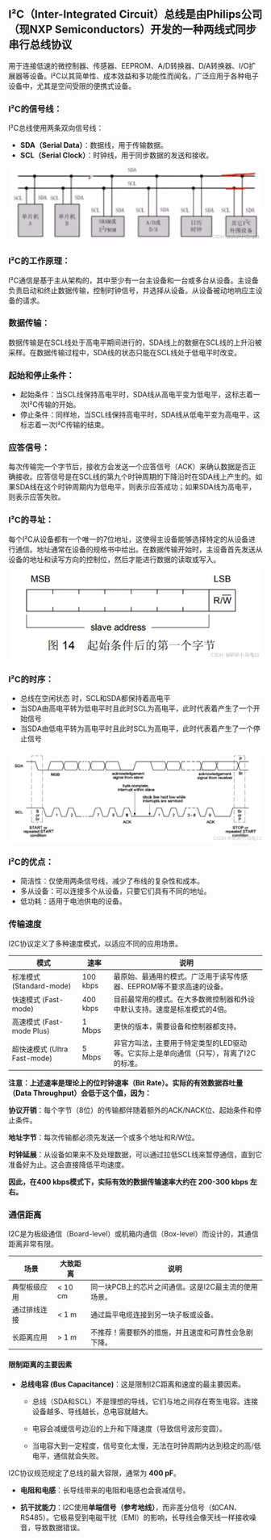 ## I²C（Inter-Integrated Circuit）总线是由Philips公司（现NXP Semiconductors）开发的一种两线式同步串行总线协议
用于连接低速的微控制器、传感器、EEPROM、A/D转换器、D/A转换器、I/O扩展器等设备。I²C以其简单性、成本效益和多功能性而闻名，广泛应用于各种电子设备中，尤其是空间受限的便携式设备。

### I²C的信号线：
I²C总线使用两条双向信号线：
	
- **SDA（Serial Data）**：数据线，用于传输数据。
- **SCL（Serial Clock）**：时钟线，用于同步数据的发送和接收。

![alt text](image-5.png)

### I²C的工作原理：
I²C通信是基于主从架构的，其中至少有一台主设备和一台或多台从设备。主设备负责启动和终止数据传输，控制时钟信号，并选择从设备。从设备被动地响应主设备的请求。

### 数据传输：
数据传输是在SCL线处于高电平期间进行的，SDA线上的数据在SCL线的上升沿被采样。在数据传输过程中，SDA线的状态只能在SCL线处于低电平时改变。

### 起始和停止条件：
	
- 起始条件：当SCL线保持高电平时，SDA线从高电平变为低电平，这标志着一次I²C传输的开始。
- 停止条件：同样地，当SCL线保持高电平时，SDA线从低电平变为高电平，这标志着一次I²C传输的结束。

### 应答信号：
每次传输完一个字节后，接收方会发送一个应答信号（ACK）来确认数据是否正确接收。应答信号是在SCL线的第九个时钟周期的下降沿时在SDA线上产生的。如果SDA线在这个时钟周期内为低电平，则表示应答成功；如果SDA线为高电平，则表示应答失败。

### I²C的寻址：
每个I²C从设备都有一个唯一的7位地址，这使得主设备能够选择特定的从设备进行通信。地址通常在设备的规格书中给出。在数据传输开始时，主设备首先发送从设备的地址和读写方向的控制位，然后才能进行数据的读取或写入。
![alt text](image-6.png)

### I²C的时序：
- 总线在空闲状态 时，SCL和SDA都保持着高电平
- 当SDA由高电平转为低电平时且此时SCL为高电平，此时代表着产生了一个开始信号
- 当SDA由低电平转为高电平时且此时SCL为高电平，此时代表着产生了一个停止信号

![alt text](image-7.png)

### I²C的优点：
- 简洁性：仅使用两条信号线，减少了布线的复杂性和成本。
- 多从设备：可以连接多个从设备，只要它们具有不同的地址。
- 低功耗：适用于电池供电的设备。

### 传输速度
I2C协议定义了多种速度模式，以适应不同的应用场景。

|模式	|速率	|说明|
|---------------|-------------------|--------------------|
|标准模式 (Standard-mode)	|100 kbps	|最原始、最通用的模式。广泛用于读写传感器、EEPROM等不要求高速的设备。
|快速模式 (Fast-mode)	|400 kbps|	目前最常用的模式。在大多数微控制器和外设中默认支持。速度是标准模式的4倍。
|高速模式 (Fast-mode Plus)|	1 Mbps	|更快的版本，需要设备和控制器都支持。
|超快速模式 (Ultra Fast-mode)	|5 Mbps	|非官方叫法，主要用于特定类型的LED驱动等。它实际上是单向通信（只写），背离了I2C的标准。

<b>注意：上述速率是理论上的位时钟速率（Bit Rate）。实际的有效数据吞吐量（Data Throughput）会低于这个值，因为：</b>

**协议开销**：每个字节（8位）的传输都伴随着额外的ACK/NACK位、起始条件和停止条件。

**地址字节**：每次传输都必须先发送一个或多个地址和R/W位。

**时钟延展**：从设备如果来不及处理数据，可以通过拉低SCL线来暂停通信，直到它准备好为止。这会直接降低平均速度。

<b>因此，在400 kbps模式下，实际有效的数据传输速率大约在 200-300 kbps 左右。</b>


### 通信距离
I2C是为板级通信（Board-level）或机箱内通信（Box-level）而设计的，其通信距离非常有限。

|场景|	大致距离|	说明|
|------------|--------------|---------------|
|典型板级应用	|< 10 cm	|同一块PCB上的芯片之间通信。这是I2C最主流的使用场景。
|通过排线连接	|< 1 m	|通过扁平电缆连接到另一块子板或设备。
|长距离应用	|> 1 m|	不推荐！需要额外的措施，并且速度和可靠性会急剧下降。

#### 限制距离的主要因素
- **总线电容 (Bus Capacitance)**：这是限制I2C距离和速度的最主要因素。

    - 总线（SDA和SCL）不是理想的导线，它们与地之间存在寄生电容。连接设备越多、导线越长，总电容就越大。

    - 电容会减缓信号边沿的上升和下降速度（导致信号波形变圆）。

    - 当电容大到一定程度，信号变化太慢，无法在时钟周期内达到稳定的高/低电平，通信就会失败。

I2C协议规范规定了总线的最大容限，通常为 **400 pF**。

- **电阻和电感**：长导线带来的电阻和电感也会衰减信号。

- **抗干扰能力**：I2C使用**单端信号（参考地线）**，而非差分信号（如CAN、RS485）。它极易受到电磁干扰（EMI）的影响，长导线会像天线一样接收噪音，导致数据错误。

